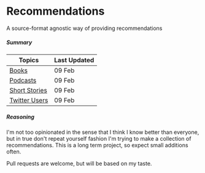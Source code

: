 Recommendations
===============

A source-format agnostic way of providing recommendations

##### Summary

| Topics | Last Updated |
| -------|--------------|
|[Books](books.md)|09 Feb|
|[Podcasts](podcasts.md)|09 Feb|
|[Short Stories](short_stories.md)|09 Feb|
|[Twitter Users](twitter_users.md)|09 Feb|

##### Reasoning

I'm not too opinionated in the sense that I think I know better than everyone, but in true don't repeat yourself fashion I'm trying to make a collection of recommendations. This is a long term project, so expect small additions often. 

Pull requests are welcome, but will be based on my taste.